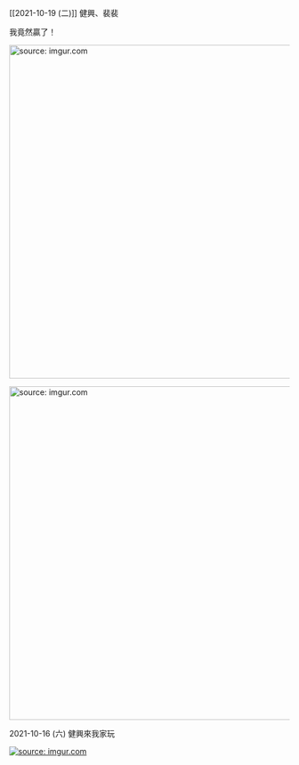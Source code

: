 

[[2021-10-19 (二)]] 健興、裴裴

我竟然贏了！

<a href="https://imgur.com/osdqb3h"><img src="https://i.imgur.com/osdqb3h.jpg" title="source: imgur.com" width="600px"/></a>

<a href="https://imgur.com/AOn5y4x"><img src="https://i.imgur.com/AOn5y4x.jpg" title="source: imgur.com" width="600px"/></a>


2021-10-16 (六) 健興來我家玩

<a href="https://imgur.com/l1d3hrI"><img src="https://i.imgur.com/l1d3hrI.jpg" title="source: imgur.com" /></a>